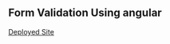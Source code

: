 ## Form Validation Using angular


[Deployed Site](https://apfranzen.github.io/angular_form_validation/)
